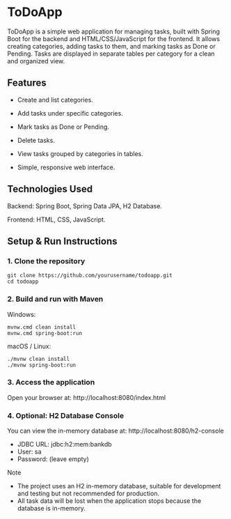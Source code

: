 # ToDoApp

ToDoApp is a simple web application for managing tasks, built with Spring Boot for the backend and HTML/CSS/JavaScript for the frontend. It allows creating categories, adding tasks to them, and marking tasks as Done or Pending.
Tasks are displayed in separate tables per category for a clean and organized view.

## Features

* Create and list categories.

* Add tasks under specific categories.

* Mark tasks as Done or Pending.

* Delete tasks.

* View tasks grouped by categories in tables.

* Simple, responsive web interface.

## Technologies Used

Backend: Spring Boot, Spring Data JPA, H2 Database.

Frontend: HTML, CSS, JavaScript.

## Setup & Run Instructions

### 1. Clone the repository

```
git clone https://github.com/yourusername/todoapp.git
cd todoapp
```

###  2. Build and run with Maven
Windows:

```
mvnw.cmd clean install
mvnw.cmd spring-boot:run
```

macOS / Linux:

```
./mvnw clean install
./mvnw spring-boot:run
```

### 3. Access the application

Open your browser at:
http://localhost:8080/index.html


### 4. Optional: H2 Database Console

You can view the in-memory database at:
http://localhost:8080/h2-console
* JDBC URL: jdbc:h2:mem:bankdb
* User: sa
* Password: (leave empty)


>[!NOTE]
>* The project uses an H2 in-memory database, suitable for development and testing but not recommended for production.
>* All task data will be lost when the application stops because the database is in-memory.

